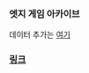 ### 엣지 게임 아카이브
데이터 추가는 [여기](https://docs.google.com/spreadsheets/d/1RoujVUSQD7mOI2tpeqBszpjjt4tkgLEpr1LHcWND3O8/edit?usp=sharing)

### [링크](https://konkukedge.github.io/archive/)
